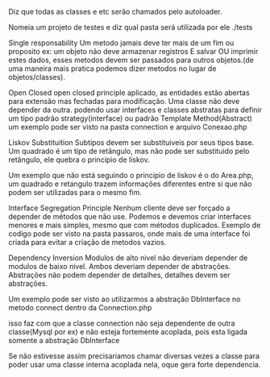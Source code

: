 Diz que todas as classes e etc serão chamados pelo autoloader.
<phpunit bootstrap="./vendor/autoload.php">


Nomeia um projeto de testes e diz qual pasta será utilizada por ele
<testsuites>
    <testsuite name="Testes do projeto">
        <directory>./tests</directory>
    </testsuite>
</testsuites>


Single responsability
Um metodo jamais deve ter mais de um fim ou proposito
ex: um objeto não deve armazenar registros E salvar OU imprimir estes dados, esses metodos devem ser passados para outros objetos.(de uma maneira mais pratica podemos dizer metodos no lugar de objetos/classes).


Open Closed
open closed principle aplicado, as entidades estão abertas para extensão mas fechadas para modificação.
Uma classe não deve depender da outra.
podendo usar interfaces e classes abstratas para definir um tipo
padrão strategy(interface)
ou padrão Template Method(Abstract)
um exemplo pode ser visto na pasta connection e arquivo Conexao.php


Liskov Substituition
Subtipos devem ser substituiveis por seus tipos base.
Um quadrado é um tipo de retângulo, mas não pode ser substituido pelo retângulo, ele quebra o principio de liskov.

Um exemplo que não está seguindo o principio de liskov é o do Area.php, um quadrado e retangulo trazem informações diferentes entre si que não podem ser utilizadas para o mesmo fim.


Interface Segregation Principle
Nenhum cliente deve ser forçado a depender de métodos que não use.
Podemos e devemos criar interfaces menores e mais simples, mesmo que com métodos duplicados.
Exemplo de codigo pode ser visto na pasta passaros, onde mais de uma interface foi criada para evitar a criação de metodos vazios.



Dependency Inversion
Modulos de alto nivel não deveriam depender de modulos de baixo nivel. Ambos deveriam depender de abstrações.
Abstrações não podem depender de detalhes, detalhes devem ser abstrações.

Um exemplo pode ser visto ao utilizarmos a abstração DbInterface no metodo connect dentro da Connection.php

isso faz com que a classe connection não seja dependente de outra classe(Mysql por ex) e não esteja fortemente acoplada, pois esta ligada somente a abstração DbInterface

Se não estivesse assim precisariamos chamar diversas vezes a classe para poder usar uma classe interna acoplada nela, oque gera forte dependencia.


